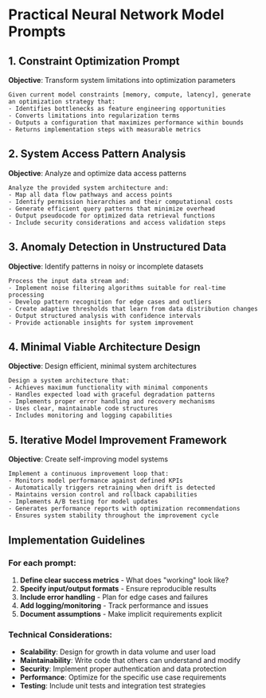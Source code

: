 # Practical Neural Network Model Prompts

## 1. Constraint Optimization Prompt
**Objective**: Transform system limitations into optimization parameters
```
Given current model constraints [memory, compute, latency], generate an optimization strategy that:
- Identifies bottlenecks as feature engineering opportunities
- Converts limitations into regularization terms
- Outputs a configuration that maximizes performance within bounds
- Returns implementation steps with measurable metrics
```

## 2. System Access Pattern Analysis
**Objective**: Analyze and optimize data access patterns
```
Analyze the provided system architecture and:
- Map all data flow pathways and access points
- Identify permission hierarchies and their computational costs
- Generate efficient query patterns that minimize overhead
- Output pseudocode for optimized data retrieval functions
- Include security considerations and access validation steps
```

## 3. Anomaly Detection in Unstructured Data
**Objective**: Identify patterns in noisy or incomplete datasets
```
Process the input data stream and:
- Implement noise filtering algorithms suitable for real-time processing
- Develop pattern recognition for edge cases and outliers
- Create adaptive thresholds that learn from data distribution changes
- Output structured analysis with confidence intervals
- Provide actionable insights for system improvement
```

## 4. Minimal Viable Architecture Design
**Objective**: Design efficient, minimal system architectures
```
Design a system architecture that:
- Achieves maximum functionality with minimal components
- Handles expected load with graceful degradation patterns
- Implements proper error handling and recovery mechanisms
- Uses clear, maintainable code structures
- Includes monitoring and logging capabilities
```

## 5. Iterative Model Improvement Framework
**Objective**: Create self-improving model systems
```
Implement a continuous improvement loop that:
- Monitors model performance against defined KPIs
- Automatically triggers retraining when drift is detected
- Maintains version control and rollback capabilities
- Implements A/B testing for model updates
- Generates performance reports with optimization recommendations
- Ensures system stability throughout the improvement cycle
```

## Implementation Guidelines

### For each prompt:
1. **Define clear success metrics** - What does "working" look like?
2. **Specify input/output formats** - Ensure reproducible results
3. **Include error handling** - Plan for edge cases and failures
4. **Add logging/monitoring** - Track performance and issues
5. **Document assumptions** - Make implicit requirements explicit

### Technical Considerations:
- **Scalability**: Design for growth in data volume and user load
- **Maintainability**: Write code that others can understand and modify
- **Security**: Implement proper authentication and data protection
- **Performance**: Optimize for the specific use case requirements
- **Testing**: Include unit tests and integration test strategies

